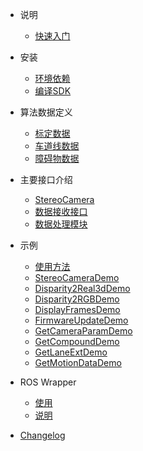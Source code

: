 <!-- docs/_sidebar.md -->

- 说明
  - [快速入门](/)

- 安装
  - [环境依赖](/setup/env.md)
  - [编译SDK](/setup/build.md)


- 算法数据定义
  - [标定数据](/algorithm/calibration.md)
  - [车道线数据](/algorithm/lane.md)
  - [障碍物数据](/algorithm/obstacle.md)

- 主要接口介绍
  - [StereoCamera](/api/stereo_camera.md)
  - [数据接收接口](/api/camera_handler.md)
  - [数据处理模块](/api/image_utils.md)

- 示例
  - [使用方法](/samples/README.md)
  - [StereoCameraDemo](/samples/StereoCameraDemo.md)
  - [Disparity2Real3dDemo](/samples/Disparity2Real3dDemo.md)
  - [Disparity2RGBDemo](/samples/Disparity2RGBDemo.md)
  - [DisplayFramesDemo](/samples/DisplayFramesDemo.md)
  - [FirmwareUpdateDemo](/samples/FirmwareUpdateDemo.md)
  - [GetCameraParamDemo](/samples/GetCameraParamDemo.md)
  - [GetCompoundDemo](/samples/GetCompoundDemo.md)
  - [GetLaneExtDemo](/samples/GetLaneExtDemo.md)
  - [GetMotionDataDemo](/samples/GetMotionDataDemo.md)

- ROS Wrapper
  - [使用](/ros/README.md)
  - [说明](/ros/about.md)

- [Changelog](/changelog.md)
